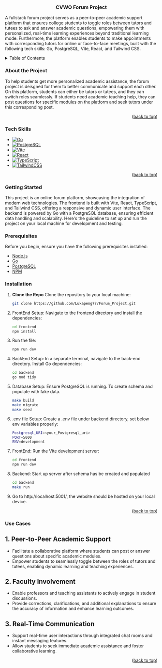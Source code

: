<a name="readme-top"></a>
<div align="center">
<h3 align="center">CVWO Forum Project</h3>
  <p align="left">
  A fullstack forum project serves as a peer-to-peer academic support platform that ensures college students to toggle roles between tutors and tutees to ask and answer academic questions, empowering them with personalized, real-time learning experiences beyond traditional learning mode. Furthermore, the platform enables students to make appointments with corresponding tutors for online or face-to-face meetings, built with the following tech skills: Go, PostgreSQL, Vite, React, and Tailwind CSS.
  </p>
</div>

<!-- TABLE OF CONTENTS -->
<details>
  <summary>Table of Contents</summary>
  <ol>
    <li>
      <a href="#about-the-project">About The Project</a>
        <li><a href="#tech-skills">Tech Skills<a></li>
    </li>
    <li>
      <a href="#getting-started">Getting Started</a>
        <li><a href="#prerequisites">Prerequisites</a></li>
        <li><a href="#installation">Installation</a></li>
    </li>
    <li><a href="#use-cases">Use cases</a></li>
  </ol>
</details>
<!-- ABOUT THE PROJECT -->

### About the Project 

To help students get more personalized academic assistance, the forum project is deisgned for them to better communicate and support each other. On this platform, students can either be tutors or tutees, and they can switch roles seamlessly. If students need academic teaching help, they can post questions for specific modules on the platform and seek tutors under this corresponding post. 

<p align="right">(<a href="#readme-top">back to top</a>)</p>

### Tech Skills 

-   [![Go][Go]][Go-url]
-   [![PostgreSQL][PostgreSQL]][PostgreSQL-url]
-   [![Vite][Vite]][Vite-url]
-   [![React][React.js]][React-url]
-   [![TypeScript][TypeScript]][TypeScript-url]
-   [![TailwindCSS][TailwindCSS]][TailwindCSS-url]

<p align="right">(<a href="#readme-top">back to top</a>)</p>

<!-- GETTING STARTED -->

### Getting Started

This project is an online forum platform, showcasing the integration of modern web technologies. The frontend is built with Vite, React, TypeScript, and Tailwind CSS, offering a responsive and dynamic user interface. The backend is powered by Go with a PostgreSQL database, ensuring efficient data handling and scalability. Here's the guideline to set up and run the project on your local machine for development and testing.

### Prerequisites

Before you begin, ensure you have the following prerequisites installed:

-   [Node.js](https://nodejs.org/en/download/)
-   [Go](https://go.dev/dl/)
-   [PostgreSQL](https://www.postgresql.org/)
-   [NPM](https://www.npmjs.com/)

### Installation

1. **Clone the Repo**
   Clone the repository to your local machine:
    ```sh
    git clone https://github.com/Lukapeng77/Forum_Project.git
    ```
2. FrontEnd Setup:
   Navigate to the frontend directory and install the dependencies:
    ```sh
    cd frontend
    npm install
    ```
3. Run the file:
    ```sh
    npm run dev
    ```
4. BackEnd Setup:
   In a separate terminal, navigate to the back-end directory. Install Go dependencies:
    ```sh
    cd backend
    go mod tidy
    ```
5. Database Setup:
   Ensure PostgreSQL is running. To create schema and populate with fake data.
    ```sh
    make build
    make migrate
    make seed
    ```
6. .env file Setup:
   Create a .env file under backend directory, set below env variables properly:
    ```sh
    Postgresql_URI=<your_Postgresql_uri>
    PORT=5000
    ENV=development
    
    ```
7. FrontEnd: Run the Vite development server:
    ```sh
    cd frontend
    npm run dev
    ```
8. Backend: Start up server after schema has be created and populated
    ```sh
    cd backend
    make run
    ```
9. Go to http://localhost:5001/, the website should be hosted on your local device.

<p align="right">(<a href="#readme-top">back to top</a>)</p>

<!-- USAGE EXAMPLES -->

### Use Cases 

## 1. Peer-to-Peer Academic Support
- Facilitate a collaborative platform where students can post or answer questions about specific academic modules. 
- Empower students to seamlessly toggle between the roles of tutors and tutees, enabling dynamic learning and teaching experiences.

## 2. Faculty Involvement
- Enable professors and teaching assistants to actively engage in student discussions.
- Provide corrections, clarifications, and additional explanations to ensure the accuracy of information and enhance learning outcomes.

## 3. Real-Time Communication
- Support real-time user interactions through integrated chat rooms and instant messaging features.
- Allow students to seek immediate academic assistance and foster collaborative learning.

<p align="right">(<a href="#readme-top">back to top</a>)</p>

<!-- MARKDOWN LINKS & IMAGES -->

[React.js]: https://img.shields.io/badge/React-20232A?style=for-the-badge&logo=react&logoColor=61DAFB
[React-url]: https://reactjs.org/
[NPM]: https://img.shields.io/badge/npm-CB3837?style=for-the-badge&logo=npm&logoColor=white
[NPM-url]: https://www.npmjs.com/
[TailwindCSS]: https://img.shields.io/badge/tailwindcss-%2338B2AC.svg?style=for-the-badge&logo=tailwind-css&logoColor=white
[TailwindCSS-url]: https://v2.tailwindcss.com/docs
[Vite]: https://img.shields.io/badge/vite-%23646CFF.svg?style=for-the-badge&logo=vite&logoColor=white
[Vite-url]: https://vitejs.dev/
[Go]: https://img.shields.io/badge/Go-00ADD8?style=for-the-badge&logo=go&logoColor=white
[Go-url]: https://go.dev/
[ReactRouter]: https://img.shields.io/badge/React_Router-CA4245?style=for-the-badge&logo=react-router&logoColor=white
[ReactRouter-url]: https://reactrouter.com/en/main
[PostgreSQL]: https://img.shields.io/badge/PostgreSQL-316192?style=for-the-badge&logo=postgresql&logoColor=white
[PostgreSQL-url]: https://www.postgresql.org/
[TypeScript]: https://img.shields.io/badge/TypeScript-007ACC?style=for-the-badge&logo=typescript&logoColor=white
[TypeScript-url]: https://www.typescriptlang.org/
